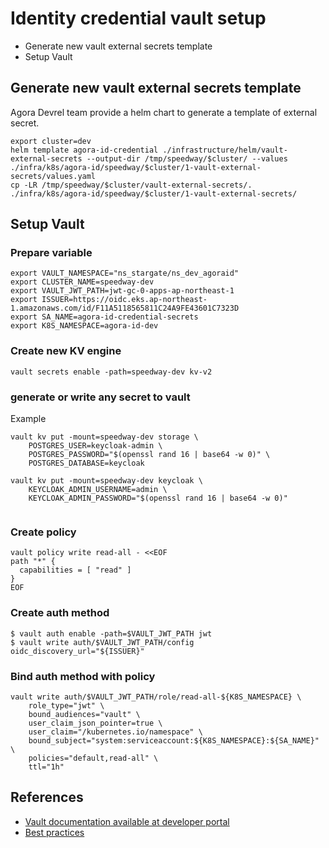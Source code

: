 # Identity credential vault setup
- Generate new vault external secrets template
- Setup Vault

## Generate new vault external secrets template
Agora Devrel team provide a helm chart to generate a template of external secret.
```
export cluster=dev
helm template agora-id-credential ./infrastructure/helm/vault-external-secrets --output-dir /tmp/speedway/$cluster/ --values ./infra/k8s/agora-id/speedway/$cluster/1-vault-external-secrets/values.yaml
cp -LR /tmp/speedway/$cluster/vault-external-secrets/. ./infra/k8s/agora-id/speedway/$cluster/1-vault-external-secrets/
```


## Setup Vault
### Prepare variable
```
export VAULT_NAMESPACE="ns_stargate/ns_dev_agoraid"
export CLUSTER_NAME=speedway-dev
export VAULT_JWT_PATH=jwt-gc-0-apps-ap-northeast-1
export ISSUER=https://oidc.eks.ap-northeast-1.amazonaws.com/id/F11A5118565811C24A9FE43601C7323D
export SA_NAME=agora-id-credential-secrets
export K8S_NAMESPACE=agora-id-dev
```


### Create new KV engine
```
vault secrets enable -path=speedway-dev kv-v2
```

### generate or write any secret to vault
Example
```
vault kv put -mount=speedway-dev storage \
    POSTGRES_USER=keycloak-admin \
    POSTGRES_PASSWORD="$(openssl rand 16 | base64 -w 0)" \
    POSTGRES_DATABASE=keycloak

vault kv put -mount=speedway-dev keycloak \
    KEYCLOAK_ADMIN_USERNAME=admin \
    KEYCLOAK_ADMIN_PASSWORD="$(openssl rand 16 | base64 -w 0)"
    
```


### Create policy
```
vault policy write read-all - <<EOF
path "*" {
  capabilities = [ "read" ]
}
EOF
```

### Create auth method
```
$ vault auth enable -path=$VAULT_JWT_PATH jwt
$ vault write auth/$VAULT_JWT_PATH/config oidc_discovery_url="${ISSUER}"
```


### Bind auth method with policy
```
vault write auth/$VAULT_JWT_PATH/role/read-all-${K8S_NAMESPACE} \
    role_type="jwt" \
    bound_audiences="vault" \
    user_claim_json_pointer=true \
    user_claim="/kubernetes.io/namespace" \
    bound_subject="system:serviceaccount:${K8S_NAMESPACE}:${SA_NAME}" \
    policies="default,read-all" \
    ttl="1h"
```

## References
* [Vault documentation available at developer portal](https://developer.woven-city.toyota/docs/default/Component/vault-docs/)
* [Best practices](https://github.com/wp-wcm/city/blob/main/ns/vault/docs/best_practices.md)
